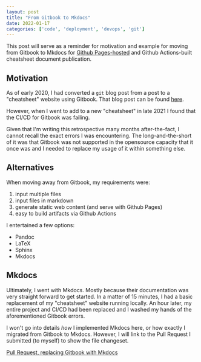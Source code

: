 ```yaml
---
layout: post
title: "From Gitbook to Mkdocs"
date: 2022-01-17
categories: ['code', 'deployment', 'devops', 'git']
---
```


This post will serve as a reminder for motivation and example for moving from Gitbook to Mkdocs for [Github Pages-hosted](https://dlstadther.github.io/cheatsheets) and Github Actions-built cheatsheet document publication.


## Motivation

As of early 2020, I had converted a `git` blog post from a post to a "cheatsheet" website using Gitbook. That blog post can be found [here](https://dlstadther.github.io/blog/2020/04/25/gitbook-gh-pages).

However, when I went to add to a new "cheatsheet" in late 2021 I found that the CI/CD for Gitbook was failing.

Given that I'm writing this retrospective many months after-the-fact, I cannot recall the exact errors I was encountering. The long-and-the-short of it was that Gitbook was not supported in the opensource capacity that it once was and I needed to replace my usage of it within something else.

## Alternatives

When moving away from Gitbook, my requirements were:
1. input multiple files
1. input files in markdown
1. generate static web content (and serve with Github Pages)
1. easy to build artifacts via Github Actions

I entertained a few options:
* Pandoc
* LaTeX
* Sphinx
* Mkdocs

## Mkdocs

Ultimately, I went with Mkdocs. Mostly because their documentation was very straight forward to get started. In a matter of 15 minutes, I had a basic replacement of my "cheatsheet" website running locally. An hour later, my entire project and CI/CD had been replaced and I washed my hands of the aforementioned Gitbook errors.

I won't go into details _how_ I implemented Mkdocs here, or how exactly I migrated from Gitbook to Mkdocs. However, I will link to the Pull Request I submitted (to myself) to show the file changeset.

[Pull Request, replacing Gitbook with Mkdocs](https://github.com/dlstadther/cheatsheets/pull/1/files)
